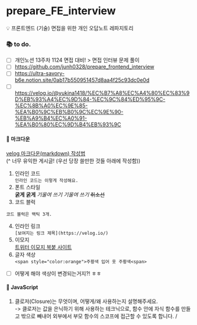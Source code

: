 # prepare_FE_interview
  💡 프론트엔드 (기술) 면접을 위한 개인 오답노트 레파지토리

### 📚 to do.
* [ ] 개인노션 13주차 1124 면접 대비! > 면접 인터뷰 문제 풀이 <br/>
* [ ] https://github.com/junh0328/prepare_frontend_interview <br/>
* [ ] https://ultra-savory-b6e.notion.site/0ab17b550951457d8aa4f25c93dc0e0d <br/>
* [ ] https://velog.io/@yukina1418/%EC%B7%A8%EC%A4%80%EC%83%9D%EB%93%A4%EC%9D%84-%EC%9C%84%ED%95%9C-%EC%8B%A0%EC%9E%85-%EA%B0%9C%EB%B0%9C%EC%9E%90-%EB%A9%B4%EC%A0%91-%EA%B0%80%EC%9D%B4%EB%93%9C <br/>

#### 📝 마크다운 
[velog 마크다운(markdown) 작성법](https://velog.io/@yuuuye/velog-%EB%A7%88%ED%81%AC%EB%8B%A4%EC%9A%B4MarkDown-%EC%9E%91%EC%84%B1%EB%B2%95#%EB%A7%88%ED%81%AC%EB%8B%A4%EC%9A%B4%EC%9D%B4%EB%9E%80) <br/>
(^ 너무 유익한 게시글! (우선 당장 쓸만한 것들 아래에 작성함))
1. 인라인 코드 <br/>
`인라인 코드는 이렇게 작성해요.`
2. 폰트 스타일 <br/>
__굵게__
**굵게**
_기울여 쓰기_
*기울여 쓰기*
~~취소선~~
3. 코드 블럭
```
코드 블럭은 백틱 3개.
```
4. 인라인 링크 <br/>
`[보여지는 링크 제목](https://velog.io/)`
5. 이모지 <br/>
[트위터 이모지 복붙 사이트](https://kr.piliapp.com/twitter-symbols/)
6. 글자 색상 <br/>
```<span style="color:orange">주황색 입어 옷 주황색<span>``` <br/>
- [ ] 어떻게 해야 색상이 변경되는거지?! ㅎㅎ

#### 📝 JavaScript
1. 클로저(Closure)는 무엇이며, 어떻게/왜 사용하는지 설명해주세요.
   <br/> -> 클로저는 값을 은닉하기 위해 사용하는 테크닉으로, 함수 안에 자식 함수를 만들고 밖으로 빼내어 외부에서 부모 함수의 스코프에 접근할 수 있도록 합니다. /
